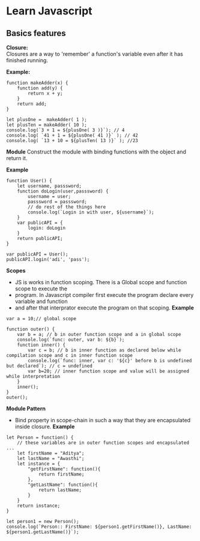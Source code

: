# Learn Javascript 

## Basics features

**Closure:**  
Closures  are a way to 'remember' a function's variable even after it has finished running. 

**Example:** 
```
function makeAdder(x) {  
    function add(y) {    
        return x + y;    
    } 
    return add;  
}  
   
let plusOne =  makeAdder( 1 );    
let plusTen = makeAdder( 10 );    
console.log(`3 + 1 = ${plusOne( 3 )}`); // 4  
console.log( `41 + 1 = ${plusOne( 41 )}` ); // 42  
console.log( `13 + 10 = ${plusTen( 13 )}` ); //23  
```
**Module**
Construct the module with binding functions with the object and return it.

**Example**
```
function User() {
    let username, passsword;
    function doLogin(user,passsword) {
        username = user;
        passsword = passsword;
        // do rest of the things here
        console.log(`Login in with user, ${username}`);
    }
    var publicAPI = {
        login: doLogin
    }
    return publicAPI;
}

var publicAPI = User();
publicAPI.login('adi', 'pass');
```

**Scopes**
* JS is works in function scoping. There is a Global scope and function scope to execute the 
* program. In Javascript compiler first execute the program declare every variable and function 
* and after that interprator execute the program on that scoping.
**Example**
```
var a = 10;// global scope

function outer() {
    var b = a; // b in outer function scope and a in global scope
    console.log(`func: outer, var b: ${b}`);
    function inner() {
        var c = b; // b in inner function as declared below while compilation scope and c in inner function scope 
        console.log(`func: inner, var c: '${c}' before b is undefined but declared`); // c = undefined 
        var b=20; // inner function scope and value will be assigned while interpretation
    }
    inner();
}
outer();
```

**Module Pattern**
* Bind property in scope-chain in such a way that they are encapsulated inside closure.
**Example**
```
let Person = function() {
    // these variables are in outer function scopes and encapsulated ...
    let firstName = "Aditya"; 
    let lastName = "Awasthi";
    let instance = {
        "getFirstName": function(){
            return firstName;
        },
        "getLastName": function(){
            return lastName;
        }
    }
    return instance;
}

let person1 = new Person();
console.log(`Person:: FirstName: ${person1.getFirstName()}, LastName: ${person1.getLastName()}`); 
```